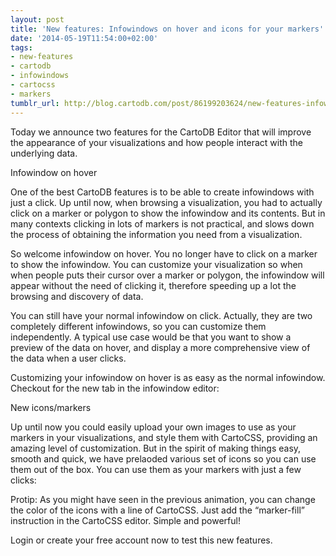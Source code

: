 ```yaml
---
layout: post
title: 'New features: Infowindows on hover and icons for your markers'
date: '2014-05-19T11:54:00+02:00'
tags:
- new-features
- cartodb
- infowindows
- cartocss
- markers
tumblr_url: http://blog.cartodb.com/post/86199203624/new-features-infowindows-on-hover-and-icons-for-your
---
```



Today we announce two features for the CartoDB Editor that will improve the appearance of your visualizations and how people interact with the underlying data.

Infowindow on hover

One of the best CartoDB features is to be able to create infowindows with just a click. Up until now, when browsing a visualization,  you had to actually click on a marker or polygon to show the infowindow and its contents. But in many contexts clicking in lots of markers is not practical, and slows down the process of obtaining the information you need from a visualization.

So welcome infowindow on hover. You no longer have to click on a marker to show the infowindow. You can customize your visualization so when when people puts their cursor over a marker or polygon, the infowindow will appear without the need of clicking it, therefore speeding up a lot the browsing and discovery of data.

You can still have your normal infowindow on click. Actually, they are two completely different infowindows, so you can customize them independently. A typical use case would be that you want to show a preview of the data on hover, and display a more comprehensive view of the data when a user clicks.

Customizing your infowindow on hover is as easy as the normal infowindow. Checkout for the new tab in the infowindow editor:



New icons/markers

Up until now you could easily upload your own images to use as your markers in your visualizations, and style them with CartoCSS, providing an amazing level of customization. But in the spirit of making things easy, smooth and quick, we have prelaoded various set of icons so you can use them out of the box. You can use them as your markers with just a few clicks:



Protip: As you might have seen in the previous animation, you can change the color of the icons with a line of CartoCSS. Just add the “marker-fill” instruction in the CartoCSS editor. Simple and powerful!

Login or create your free account now to test this new features.
